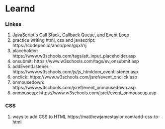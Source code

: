  <h1>Learnd</h1> 
<h3>Linkes</h3>
<ol>
<li> <a target="_blank" rel="noopener noreferrer" href="http://cek.io/blog/2015/12/03/event-loop/">JavaScript's Call Stack, Callback Queue, and Event Loop</a></li>
<li>practice writing html, css and javascript: https://codepen.io/anon/pen/gqxVrj</li>
<li>placeholder: https://www.w3schools.com/tags/att_input_placeholder.asp</li>
<li>onsubmit: https://www.w3schools.com/tags/ev_onsubmit.asp</li>
<li>addEventListener: https://www.w3schools.com/js/js_htmldom_eventlistener.asp</li>
<li>onclick: https://www.w3schools.com/jsref/event_onclick.asp</li>
<li>onmousedown: https://www.w3schools.com/jsref/event_onmousedown.asp</li>
<li>onmouseup: https://www.w3schools.com/jsref/event_onmouseup.asp</li>
</ol>

 <h3>CSS</h3>

<ol>
<li>ways to add CSS to HTML https://matthewjamestaylor.com/add-css-to-html</li>
